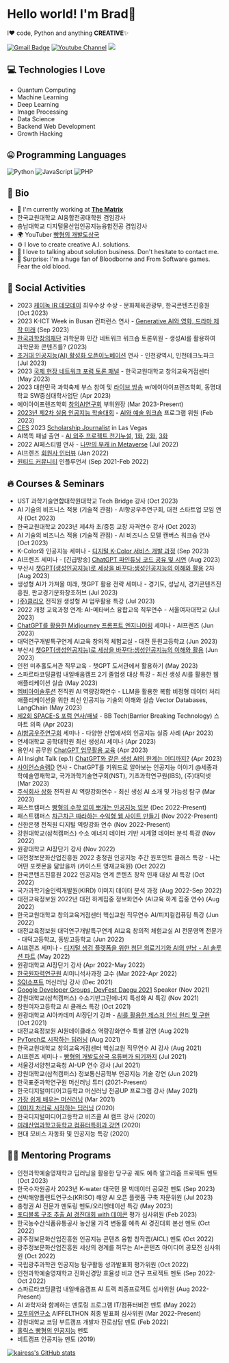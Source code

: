 # Hello world! I'm Brad👋

I❤️ code, Python and anything **CREATIVE**✨

[![Gmail Badge](https://img.shields.io/badge/-kairess87@gmail.com-c14438?style=flat-square&logo=Gmail&logoColor=white&link=mailto:kairess87@gmail.com)](mailto:kairess87@gmail.com) [![Youtube Channel](https://img.shields.io/badge/-빵형의%20개발도상국-c14438?style=flat-square&logo=Youtube&link=https://www.youtube.com/channel/UC9PB9nKYqKEx_N3KM-JVTpg)](https://www.youtube.com/channel/UC9PB9nKYqKEx_N3KM-JVTpg)
![](https://komarev.com/ghpvc/?username=kairess)


## 💻 Technologies I Love

- Quantum Computing
- Machine Learning
- Deep Learning
- Image Processing
- Data Science
- Backend Web Development
- Growth Hacking


## 🤐 Programming Languages

<img alt="Python" src="https://img.shields.io/badge/python%20-%2314354C.svg?&style=for-the-badge&logo=python&logoColor=white"/> <img alt="JavaScript" src="https://img.shields.io/badge/javascript%20-%23323330.svg?&style=for-the-badge&logo=javascript&logoColor=%23F7DF1E"/> <img alt="PHP" src="https://img.shields.io/badge/php-%23777BB4.svg?&style=for-the-badge&logo=php&logoColor=white"/>


## 📘 Bio

- 🏢 I'm currently working at **[The Matrix](https://www.m47rix.com)**
- 한국교원대학교 AI융합전공대학원 겸임강사
- 충남대학교 디지털물산업인공지능융합전공 겸임강사
- 🌍 YouTuber [빵형의 개발도상국](https://www.youtube.com/channel/UC9PB9nKYqKEx_N3KM-JVTpg)
- ⚙️ I love to create creative A.I. solutions.
- 💬 I love to talking about solution business. Don't hesitate to contact me.
- 💉 Surprise: I'm a huge fan of Bloodborne and From Software games. Fear the old blood.


## 📱 Social Activities

- 2023 [케이녹 IR 데모데이](https://newsis.com/view/?id=NISX20231027_0002498800) 최우수상 수상 - 문화체육관광부, 한국콘텐츠진흥원 (Oct 2023)
- 2023 K-ICT Week in Busan 컨퍼런스 연사 - [Generative AI와 영화, 드라마 제작 미래](https://www.etnews.com/20230824000003) (Sep 2023)
- [한국과학창의재단](https://www.kofac.re.kr) 과학문화 민간 네트워크 워크숍 토론위원 - 생성AI를 활용하여 과학문화 콘텐츠를? (2023)
- [초거대 인공지능(AI) 활성화 오픈이노베이션](https://www.asiatoday.co.kr/view.php?key=20230703010000602) 연사 - 인천광역시, 인천테크노파크 (Jul 2023)
- 2023 [국제 현장 네트워크 포럼 토론 패널](https://cyan-lightning-42b.notion.site/All-of-us-are-in-Post-COVID19-Era-88371d20b32d46c29bba96dd4557a4e4) - 한국교원대학교 창의교육거점센터 (May 2023)
- 2023 대한민국 과학축제 부스 참여 및 [라이브 방송](https://www.youtube.com/live/ZUdsW9Q0l_A?feature=share&t=136) w/에이아이프렌즈학회, 동명대학교 SW중심대학사업단 (Apr 2023)
- 에이아이프렌즈학회 [창의AI연구회](https://www.notion.so/aifrenz/AI-4fe1e334ffbe4cb4924d1caa3f7cd8b0) 부위원장 (Mar 2023-Present)
- [2023년 제2차 실용 인공지능 학술대회](https://aifrenz.notion.site/2023-2-d0181ac65149461cba3c5fa4271b0128) - [AI와 예술 워크숍](https://aifrenz.notion.site/AI-Generative-AI-8a5d1d7097d044a9953051f729f92464) 프로그램 위원 (Feb 2023)
- [CES](https://www.ces.tech) 2023 [Scholarship Journalist](https://youtu.be/ScdDS6Mci5A) in Las Vegas
- AI똑똑 패널 출연 - [AI 외주 프로젝트 천기누설](https://youtu.be/gyQ9d60KEMc), [1화](https://youtu.be/gE8z5Hk_dO8), [2화](https://youtu.be/BLAOSN7B_0A), [3화](https://youtu.be/eITuFsvyAA0)
- 2022 AI페스티벌 연사 - [나만의 부캐 in Metaverse](https://youtu.be/EhMi1IaxotQ?t=3749) (Jul 2022)
- AI프렌즈 [회원사 인터뷰](https://youtu.be/sRQtnrjjFNg) (Jan 2022)
- [원티드 커뮤니티](https://www.wanted.co.kr/community/49) 인플루언서 (Sep 2021-Feb 2022)


## 🔥 Courses & Seminars

- UST 과학기술연합대학원대학교 Tech Bridge 강사 (Oct 2023)
- AI 기술의 비즈니스 적용 (기술적 관점) - AI항공우주연구회, 대전 스타트업 모임 연사 (Oct 2023)
- 한국교원대학교 2023년 제4차 초/중등 교장 자격연수 강사 (Oct 2023)
- AI 기술의 비즈니스 적용 (기술적 관점) - AI 비즈니스 모델 캔버스 워크숍 연사 (Oct 2023)
- K-Color와 인공지능 세미나 - [디지털 K-Color 서비스 개발 과정](https://www.facebook.com/jy.won.9/posts/pfbid0QnYedpfAHwuvMpCv9z3g7YNqxb2FhDouVM1rfPzdN3GRpx4Hu2jtFxBymuyh3T7sl) (Sep 2023)
- AI프렌즈 세미나 - [긴급방송] [ChatGPT 파인튜닝 코드 공유 및 시연](https://www.youtube.com/live/3JNgRcvf2YA?si=RM9UqCT-4bto7UMU) (Aug 2023)
- 부산시 [챗GPT(생성인공지능)로 세상을 바꾸다:생성인공지능의 이해와 활용](https://www.asiae.co.kr/article/2023051507411326455) 2차 (Aug 2023)
- 생성형 AI가 가져올 미래, 챗GPT 활용 전략 세미나 - 경기도, 성남시, 경기콘텐츠진흥원, 판교경기문화창조허브 (Jul 2023)
- [(주)클리오](https://clubclio.co.kr/) 전직원 생성형 AI 업무활용 특강 (Jul 2023)
- 2022 개정 교육과정 연계: AI-메타버스 융합교육 직무연수 - 서울여자대학교 (Jul 2023)
- [ChatGPT를 활용한 Midjourney 프롬프트 엔지니어링](https://www.youtube.com/live/_Cw8VW0OBDQ?feature=share&t=2764) 세미나 - AI프렌즈 (Jun 2023)
- 대덕연구개발특구연계 AI교육 창의적 체험교실 - 대전 둔원고등학교 (Jun 2023)
- 부산시 [챗GPT(생성인공지능)로 세상을 바꾸다:생성인공지능의 이해와 활용](https://www.asiae.co.kr/article/2023051507411326455) (Jun 2023)
- 인천 미추홀도서관 직무교육 - 챗GPT 도서관에서 활용하기 (May 2023)
- 스파르타코딩클럽 내일배움캠프 2기 졸업생 대상 특강 - 최신 생성 AI를 활용한 웹애플리케이션 실습 (May 2023)
- [엠비아이솔루션](https://www.happytalk.io) 전직원 AI 역량강화연수 - LLM을 활용한 복합 비정형 데이터 처리 애플리케이션을 위한 최신 인공지능 기술의 이해와 실습 Vector Databases, LangChain (May 2023)
- [제2회 SPACE-S 포럼 연사/패널](https://www.youtube.com/live/A3_mmt9vfeo?feature=share) - BB Tech(Barrier Breaking Technology) 스마트 의족 (Apr 2023)
- [AI항공우주연구회](https://www.hellodd.com/news/articleView.html?idxno=99740) 세미나 - 다양한 산업에서의
인공지능 실증 사례 (Apr 2023)
- 연세대학교 공학대학원 최신 생성AI 세미나 (Apr 2023)
- 용인시 공무원 [ChatGPT 업무활용 교육](https://www.asiae.co.kr/article/2023042107180029168) (Apr 2023)
- AI Insight Talk (ep.1) [ChatGPT와 같은 생성 AI의 한계는 어디까지?](https://www.onoffmix.com/event/273954) (Apr 2023)
- [사이언스슬램D](https://www.youtube.com/@ScienceSlamD) 연사 - ChatGPT를 키워드로 알아보는 인공지능 이야기 @세종과학예술영재학교, 국가과학기술연구회(NST), 기초과학연구원(IBS), (주)대덕넷 (Mar 2023)
- [주식회사 상화](https://www.sangwha.com) 전직원 AI 역량강화연수 - 최신 생성 AI 소개 및 가능성 탐구 (Mar 2023)
- 패스트캠퍼스 [빵형의 수학 없이 뽀개는 인공지능 입문](https://fastcampus.co.kr/data_online_bbang2) (Dec 2022-Present)
- 패스트캠퍼스 [차근차근 따라하는 수익형 웹 사이트 만들기](https://fastcampus.co.kr/dev_online_bbang1) (Nov 2022-Present)
- 신한은행 전직원 디지털 역량강화 연수 (Nov 2022-Present)
- 강원대학교(삼척캠퍼스) 수소 에너지 데이터 기반 시계열 데이터 분석 특강 (Nov 2022)
- 원광대학교 AI장단기 강사 (Nov 2022)
- 대전정보문화산업진흥원 2022 충청권 인공지능 주간 원포인트 클래스 특강 - 나는 어떤 포켓몬을 닮았을까 (카이스트 영재교육원) (Oct 2022)
- 한국콘텐츠진흥원 2022 인공지능 연계 콘텐츠 창작 인재 대상 AI 특강 (Oct 2022)
- 국가과학기술인력개발원(KIRD) 이미지 데이터 분석 과정 (Aug 2022-Sep 2022)
- 대전교육정보원 2022년 대전 하계집중 정보화연수 (AI교육 하계 집중 연수) (Aug 2022)
- 한국교원대학교 창의교육거점센터 핵심교원 직무연수 AI/피지컬컴퓨팅 특강 (Jun 2022)
- 대전교육정보원 대덕연구개발특구연계 AI교육 창의적 체험교실 AI 전문영역 전문가 - 대덕고등학교, 동방고등학교 (Jun 2022)
- AI프렌즈 세미나 - [디지털 생검 플렛폼을 위한 첨단 의료기기와 AI의 만남 - AI 솔루션 파트](https://youtu.be/42H-J4LuSnQ) (May 2022)
- 원광대학교 AI장단기 강사 (Apr 2022-May 2022)
- [한국원자력연구원](https://www.kaeri.re.kr) AI미니석사과정 교수 (Mar 2022-Apr 2022)
- [SQI소프트](http://sqisoft.com) 머신러닝 강사 (Dec 2021)
- [Google Developer Groups, DevFest Daegu 2021](https://gdg.community.dev/events/details/google-gdg-daegu-presents-devfest-daegu-2021/) Speaker (Nov 2021)
- 강원대학교(삼척캠퍼스) 수소기반그린에너지 특성화 AI 특강 (Nov 2021)
- 창원여자고등학교 AI 클래스 특강 (Oct 2021)
- 원광대학교 AI아카데미 AI장단기 강좌 - [AI를 활용한 제스처 인식 원리 및 구현](https://www.youtube.com/playlist?list=PL-xmlFOn6TUIQ6xOBFDT8SCTwNjRir2SY) (Oct 2021)
- 대전교육정보원 AI원데이클래스 역량강화연수 특별 강연 (Aug 2021)
- [PyTorch로 시작하는 딥러닝](https://spartacodingclub.kr/online/pytorch_dl) (Aug 2021)
- 한국교원대학교 창의교육거점센터 핵심교원 직무연수 AI 강사 (Aug 2021)
- AI프렌즈 세미나 - [빵형의 개발도상국 유튜버가 되기까지](https://youtu.be/-szp1ml3oLA) (Jul 2021)
- 서울강서양천교육청 AI-UP 연수 강사 (Jul 2021)
- 강원대학교(삼척캠퍼스) 정보통신공학부 인공지능 기술 강연 (Jun 2021)
- 한국표준과학연구원 머신러닝 튜터 (2021-Present)
- 한국디지털미디어고등학교 머신러닝 전공UP 프로그램 강사 (May 2021)
- [가장 쉽게 배우는 머신러닝](https://spartacodingclub.kr/online/ml_basic) (Mar 2021)
- [이미지 처리로 시작하는 딥러닝](https://spartacodingclub.kr/online/dl) (2020)
- 한국디지털미디어고등학교 비즈쿨 AI 캠프 강사 (2020)
- [미래산업과학고등학교 컴퓨터특허과 강연](https://youtu.be/midsD2401Uk?t=12) (2020)
- 현대 모비스 자동화 및 인공지능 특강 (2020)


## 🙋🏻 Mentoring Programs

- 인천과학예술영재학교 딥러닝을 활용한 당구공 궤도 예측 알고리즘 프로젝트 멘토 (Oct 2023)
- 한국수자원공사 2023년 K-water 대국민 물 빅데이터 공모전 멘토 (Sep 2023)
- 선박해양플랜트연구소(KRISO) 해양 AI 오픈 플랫폼 구축 자문위원 (Jul 2023)
- 충청권 AI 전문가 멘토링 멘토/오리엔테이션 특강 (May 2023)
- [포디블록 구조 추출 AI 경진대회 with 데이콘](https://dacon.io/competitions/official/236046/overview/description) 평가 심사위원 (Feb 2023)
- 한국농수산식품유통공사 농산물 가격 변동률 예측 AI 경진대회 본선 멘토 (Oct 2022)
- 광주정보문화산업진흥원 인공지능 콘텐츠 융합 창작랩(AICL) 멘토 (Oct 2022)
- 광주정보문화산업진흥원 세상의 경계를 허무는 AI+콘텐츠 아이디어 공모전 심사위원 (Oct 2022)
- 국립광주과학관 인공지능 탐구활동 성과발표회 평가위원 (Oct 2022)
- 인천과학예술영재학교 진화신경망 효율성 비교 연구 프로젝트 멘토 (Sep 2022-Oct 2022)
- 스파르타코딩클럽 내일배움캠프 AI 트랙 최종프로젝트 심사위원 (Aug 2022-Present)
- AI 과학자와 함께하는 멘토링 프로그램 IT/컴퓨터비전 멘토 (May 2022)
- [모두의연구소](https://modulabs.co.kr) AIFFELTHON 최종 발표회 심사위원 (Mar 2022-Present)
- 강원대학교 코딩 부트캠프 개발자 진로상담 멘토 (Feb 2022)
- [홀릭스 빵형의 인공지능](https://app.holix.com/chatroom/dqgVn6gL) 멘토
- 비트캠프 인공지능 멘토 (2019)


[![kairess's GitHub stats](https://github-readme-stats.vercel.app/api?username=kairess&theme=react&show_icons=true&hide=contribs,prs&cache_seconds=1800)](https://github.com/kairess)
